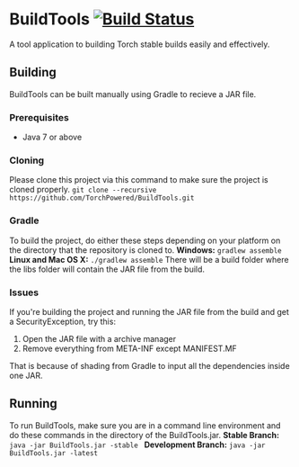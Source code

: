 # BuildTools [![Build Status](https://travis-ci.org/TorchPowered/BuildTools.svg?branch=master)](https://travis-ci.org/TorchPowered/BuildTools)
A tool application to building Torch stable builds easily and effectively.

## Building
BuildTools can be built manually using Gradle to recieve a JAR file.

### Prerequisites
- Java 7 or above

### Cloning
Please clone this project via this command to make sure the project is cloned properly.
```git clone --recursive https://github.com/TorchPowered/BuildTools.git```

### Gradle
To build the project, do either these steps depending on your platform on the directory that the repository is cloned to.
**Windows:**  ```gradlew assemble```
**Linux and Mac OS X:**  ```./gradlew assemble```
There will be a build folder where the libs folder will contain the JAR file from the build.

### Issues
If you're building the project and running the JAR file from the build and get a SecurityException,
try this:
1. Open the JAR file with a archive manager
2. Remove everything from META-INF except MANIFEST.MF

That is because of shading from Gradle to input all the dependencies inside one JAR.

## Running
To run BuildTools, make sure you are in a command line environment and do these commands in the directory of the BuildTools.jar.
**Stable Branch:** ```java -jar BuildTools.jar -stable ```
**Development Branch:** ```java -jar BuildTools.jar -latest```